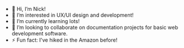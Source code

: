 - 👋 Hi, I’m Nick!
- 👀 I’m interested in UX/UI design and development!
- 🌱 I’m currently learning lots!
- 💞️ I’m looking to collaborate on documentation projects for basic web development software.
- ⚡ Fun fact: I've hiked in the Amazon before!

<!---
nmcguire1993/nmcguire1993 is a ✨ special ✨ repository because its `README.md` (this file) appears on your GitHub profile.
You can click the Preview link to take a look at your changes.
--->
